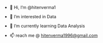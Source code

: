 - 👋 Hi, I’m @hitenverma1
- 👀 I’m interested in Data
- 🌱 I’m currently learning Data Analysis

- 📫 reach me @ hitenverma1996@gmail.com

<!---
hitenverma1/hitenverma1 is a ✨ special ✨ repository because its `README.md` (this file) appears on your GitHub profile.
You can click the Preview link to take a look at your changes.
--->

